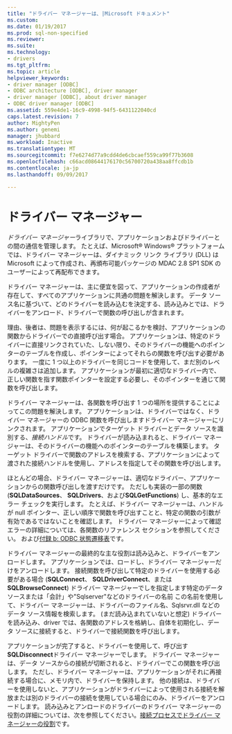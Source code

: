 ```yaml
---
title: "ドライバー マネージャーは、|Microsoft ドキュメント"
ms.custom: 
ms.date: 01/19/2017
ms.prod: sql-non-specified
ms.reviewer: 
ms.suite: 
ms.technology:
- drivers
ms.tgt_pltfrm: 
ms.topic: article
helpviewer_keywords:
- driver manager [ODBC]
- ODBC architecture [ODBC], driver manager
- driver manager [ODBC], about driver manager
- ODBC driver manager [ODBC]
ms.assetid: 559e4de1-16c9-4998-94f5-6431122040cd
caps.latest.revision: 7
author: MightyPen
ms.author: genemi
manager: jhubbard
ms.workload: Inactive
ms.translationtype: MT
ms.sourcegitcommit: f7e6274d77a9cdd4de6cbcaef559ca99f77b3608
ms.openlocfilehash: c66acd08644176170c56700720a438aa8ffcdb1b
ms.contentlocale: ja-jp
ms.lasthandoff: 09/09/2017

---
```

# <a name="the-driver-manager"></a>ドライバー マネージャー
*ドライバー マネージャー*ライブラリで、アプリケーションおよびドライバーとの間の通信を管理します。 たとえば、Microsoft® Windows® プラットフォームでは、ドライバー マネージャーは、ダイナミック リンク ライブラリ (DLL) は Microsoft によって作成され、再頒布可能パッケージの MDAC 2.8 SP1 SDK のユーザーによって再配布できます。  
  
 ドライバー マネージャーは、主に便宜を図って、アプリケーションの作成者が存在して、すべてのアプリケーションに共通の問題を解決します。 データ ソース名に基づいて、どのドライバーを読み込むを決定する、読み込みとでは、ドライバーをアンロード、ドライバーで関数の呼び出しが含まれます。  
  
 理由、後者は、問題を表示するには、何が起こるかを検討、アプリケーションの関数からドライバーでの直接呼び出す場合。 アプリケーションは、特定のドライバーに直接リンクされていた、しない限り、そのドライバーの機能へのポインターのテーブルを作成し、ポインターによってそれらの関数を呼び出す必要があります。 一度に 1 つ以上のドライバーを同じコードを使用して、まだ別のレベルの複雑さは追加します。 アプリケーションが最初に適切なドライバー内で、正しい関数を指す関数ポインターを設定する必要し、そのポインターを通じて関数を呼び出します。  
  
 ドライバー マネージャーは、各関数を呼び出す 1 つの場所を提供することによってこの問題を解決します。 アプリケーションは、ドライバーではなく、ドライバー マネージャーの ODBC 関数を呼び出しますドライバー マネージャーにリンクされます。 アプリケーションでターゲット ドライバーとデータ ソースを識別する、*接続ハンドル*です。 ドライバーが読み込まれると、ドライバー マネージャーは、そのドライバーの機能へのポインターのテーブルを構築します。 ターゲット ドライバーで関数のアドレスを検索する、アプリケーションによって渡された接続ハンドルを使用し、アドレスを指定してその関数を呼び出します。  
  
 ほとんどの場合、ドライバー マネージャーは、適切なドライバー、アプリケーションからの関数呼び出しを渡すだけです。 ただしも実装の一部の関数 (**SQLDataSources**、 **SQLDrivers**、および**SQLGetFunctions**) し、基本的なエラー チェックを実行します。 たとえば、ドライバー マネージャーは、ハンドルが null ポインター、正しい順序で関数を呼び出すことと、特定の関数の引数が有効であるではないことを確認します。 ドライバー マネージャーによって確認エラーの詳細については、各関数のリファレンス セクションを参照してください。 および[付録 b: ODBC 状態遷移表](../../odbc/reference/appendixes/appendix-b-odbc-state-transition-tables.md)です。  
  
 ドライバー マネージャーの最終的な主な役割は読み込みと、ドライバーをアンロードします。 アプリケーションでは、ロードし、ドライバー マネージャーだけをアンロードします。 接続関数を呼び出して特定のドライバーを使用する必要がある場合 (**SQLConnect**、 **SQLDriverConnect**、または**SQLBrowseConnect**) ドライバー マネージャーでしを指定します特定のデータ ソースまたは「会計」や"Sqlserver"などのドライバーの名前 この名前を使用して、ドライバー マネージャーは、ドライバーのファイル名、Sqlsrvr.dll などのデータ ソース情報を検索します。 (まだ読み込まれていないと想定) ドライバーを読み込み、driver では、各関数のアドレスを格納し、自体を初期化し、データ ソースに接続すると、ドライバーで接続関数を呼び出します。  
  
 アプリケーションが完了すると、ドライバーを使用して、呼び出す**SQLDisconnect**ドライバー マネージャーでします。 ドライバー マネージャーは、データ ソースからの接続が切断されると、ドライバーでこの関数を呼び出します。 ただし、ドライバー マネージャーは、アプリケーションがそれに再接続する場合に、メモリ内で、ドライバーを保持します。 他の接続は、ドライバーを使用しないと、アプリケーションがドライバーによって使用される接続を解放または別のドライバーの接続を使用している場合にのみ、ドライバーをアンロードします。 読み込みとアンロードのドライバーのドライバー マネージャーの役割の詳細については、次を参照してください。[接続プロセスでドライバー マネージャーの役割](../../odbc/reference/develop-app/driver-manager-s-role-in-the-connection-process.md)です。

